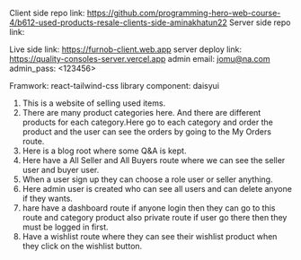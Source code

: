 <!-- -----------------------Project Details------------------- -->
Client side repo link: https://github.com/programming-hero-web-course-4/b612-used-products-resale-clients-side-aminakhatun22
Server side repo link: 

Live side  link: https://furnob-client.web.app
server deploy  link: https://quality-consoles-server.vercel.app
admin email: <jomu@na.com>
admin_pass: <123456>

Framwork: react-tailwind-css
library component: daisyui


<!-- project features -->
1. This is a website of selling used items. 
2. There are many product categories here. And there are different products for each category.Here go to each category and order the product and the user can see the orders by going to the My Orders route.
3. Here is a blog root where some Q&A is kept.
4. Here have a  All Seller and All Buyers route where we can see the seller user and buyer user.
5. When a user sign up they can choose a role user or seller anything.
6. Here admin user is created who can see all users and can delete anyone if they wants.
7. hare have a dashboard route if anyone login then they can go to this route and category product also private route if user go there then they must be logged in first.
8. Have a wishlist route where they can see their wishlist product when they click on the wishlist button.


